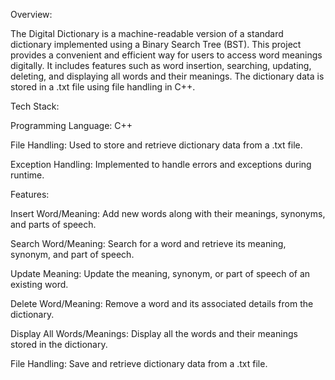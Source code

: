Overview:

The Digital Dictionary is a machine-readable version of a standard dictionary implemented using a Binary Search Tree (BST). This project provides a convenient and efficient way for users to access word meanings digitally. It includes features such as word insertion, searching, updating, deleting, and displaying all words and their meanings. The dictionary data is stored in a .txt file using file handling in C++.

Tech Stack:

Programming Language: C++

File Handling: Used to store and retrieve dictionary data from a .txt file.

Exception Handling: Implemented to handle errors and exceptions during runtime.

Features:

Insert Word/Meaning: Add new words along with their meanings, synonyms, and parts of speech.

Search Word/Meaning: Search for a word and retrieve its meaning, synonym, and part of speech.

Update Meaning: Update the meaning, synonym, or part of speech of an existing word.

Delete Word/Meaning: Remove a word and its associated details from the dictionary.

Display All Words/Meanings: Display all the words and their meanings stored in the dictionary.

File Handling: Save and retrieve dictionary data from a .txt file.







